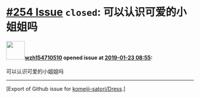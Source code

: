 # [\#254 Issue](https://github.com/komeiji-satori/Dress/issues/254) `closed`: 可以认识可爱的小姐姐吗

#### <img src="https://avatars.githubusercontent.com/u/23711162?v=4" width="50">[wzh154710510](https://github.com/wzh154710510) opened issue at [2019-01-23 08:55](https://github.com/komeiji-satori/Dress/issues/254):

可以认识可爱的小姐姐吗




-------------------------------------------------------------------------------



[Export of Github issue for [komeiji-satori/Dress](https://github.com/komeiji-satori/Dress).]
